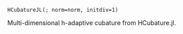 ```
HCubatureJL(; norm=norm, initdiv=1)
```

Multi-dimensional h-adaptive cubature from HCubature.jl.
